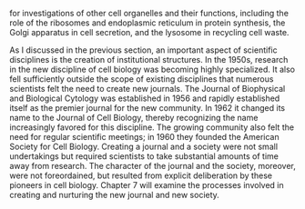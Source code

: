 for investigations of other cell organelles and their functions, including the role of the ribosomes and endoplasmic reticulum in protein synthesis, the Golgi apparatus in cell secretion, and the lysosome in recycling cell waste.

As I discussed in the previous section, an important aspect of scientific disciplines is the creation of institutional structures. In the 1950s, research in the new discipline of cell biology was becoming highly specialized. It also fell sufficiently outside the scope of existing disciplines that numerous scientists felt the need to create new journals. The Journal of Biophysical and Biological Cytology was established in 1956 and rapidly established itself as the premier journal for the new community. In 1962 it changed its name to the Journal of Cell Biology, thereby recognizing the name increasingly favored for this discipline. The growing community also felt the need for regular scientific meetings; in 1960 they founded the American Society for Cell Biology. Creating a journal and a society were not small undertakings but required scientists to take substantial amounts of time away from research. The character of the journal and the society, moreover, were not foreordained, but resulted from explicit deliberation by these pioneers in cell biology. Chapter 7 will examine the processes involved in creating and nurturing the new journal and new society.